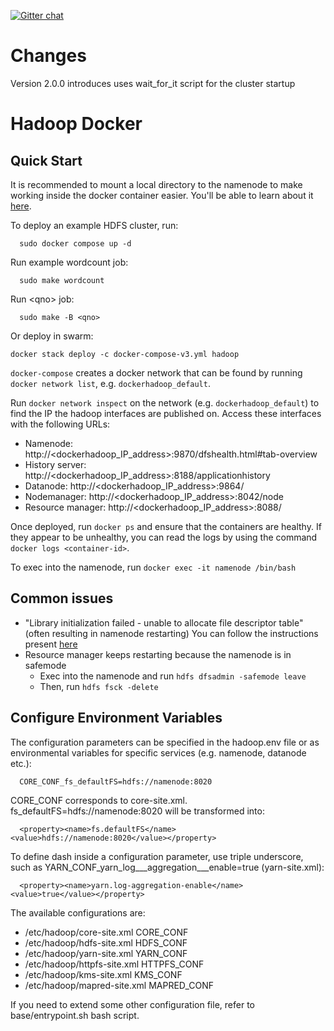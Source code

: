 [![Gitter chat](https://badges.gitter.im/gitterHQ/gitter.png)](https://gitter.im/big-data-europe/Lobby)

# Changes

Version 2.0.0 introduces uses wait_for_it script for the cluster startup

# Hadoop Docker

## Quick Start

It is recommended to mount a local directory to the namenode to make working inside the docker container easier. You'll be able to learn about it [here](https://docs.docker.com/storage/bind-mounts/#use-a-bind-mount-with-compose).

To deploy an example HDFS cluster, run:
```
  sudo docker compose up -d
```

Run example wordcount job:
```
  sudo make wordcount
```


Run \<qno> job:
```
  sudo make -B <qno>
```


Or deploy in swarm:
```
docker stack deploy -c docker-compose-v3.yml hadoop
```

`docker-compose` creates a docker network that can be found by running `docker network list`, e.g. `dockerhadoop_default`.

Run `docker network inspect` on the network (e.g. `dockerhadoop_default`) to find the IP the hadoop interfaces are published on. Access these interfaces with the following URLs:

* Namenode: http://<dockerhadoop_IP_address>:9870/dfshealth.html#tab-overview
* History server: http://<dockerhadoop_IP_address>:8188/applicationhistory
* Datanode: http://<dockerhadoop_IP_address>:9864/
* Nodemanager: http://<dockerhadoop_IP_address>:8042/node
* Resource manager: http://<dockerhadoop_IP_address>:8088/

Once deployed, run `docker ps` and ensure that the containers are healthy. If they appear to be unhealthy, you can read the logs by using the command `docker logs <container-id>`.

To exec into the namenode, run `docker exec -it namenode /bin/bash`

## Common issues

- "Library initialization failed - unable to allocate file descriptor table" (often resulting in namenode restarting)
  You can follow the instructions present [here](https://stackoverflow.com/questions/68776387/docker-library-initialization-failed-unable-to-allocate-file-descriptor-tabl)
- Resource manager keeps restarting because the namenode is in safemode
  - Exec into the namenode and run `hdfs dfsadmin -safemode leave`
  - Then, run `hdfs fsck -delete`

## Configure Environment Variables

The configuration parameters can be specified in the hadoop.env file or as environmental variables for specific services (e.g. namenode, datanode etc.):
```
  CORE_CONF_fs_defaultFS=hdfs://namenode:8020
```

CORE_CONF corresponds to core-site.xml. fs_defaultFS=hdfs://namenode:8020 will be transformed into:
```
  <property><name>fs.defaultFS</name><value>hdfs://namenode:8020</value></property>
```
To define dash inside a configuration parameter, use triple underscore, such as YARN_CONF_yarn_log___aggregation___enable=true (yarn-site.xml):
```
  <property><name>yarn.log-aggregation-enable</name><value>true</value></property>
```

The available configurations are:
* /etc/hadoop/core-site.xml CORE_CONF
* /etc/hadoop/hdfs-site.xml HDFS_CONF
* /etc/hadoop/yarn-site.xml YARN_CONF
* /etc/hadoop/httpfs-site.xml HTTPFS_CONF
* /etc/hadoop/kms-site.xml KMS_CONF
* /etc/hadoop/mapred-site.xml  MAPRED_CONF

If you need to extend some other configuration file, refer to base/entrypoint.sh bash script.
